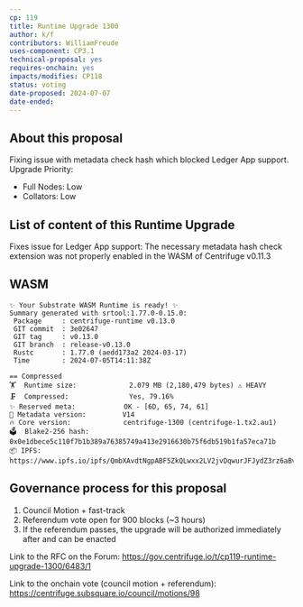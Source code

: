 ```yaml
---
cp: 119
title: Runtime Upgrade 1300
author: k/f
contributors: WilliamFreude 
uses-component: CP3.1
technical-proposal: yes
requires-onchain: yes
impacts/modifies: CP118
status: voting
date-proposed: 2024-07-07
date-ended:
---
```


## About this proposal

Fixing issue with metadata check hash which blocked Ledger App support.
Upgrade Priority:
- Full Nodes: Low
- Collators: Low
  
## List of content of this Runtime Upgrade

Fixes issue for Ledger App support: The necessary metadata hash check extension was not properly enabled in the WASM of Centrifuge v0.11.3

## WASM

```
✨ Your Substrate WASM Runtime is ready! ✨
Summary generated with srtool:1.77.0-0.15.0:
 Package     : centrifuge-runtime v0.13.0
 GIT commit  : 3e02647
 GIT tag     : v0.13.0
 GIT branch  : release-v0.13.0
 Rustc       : 1.77.0 (aedd173a2 2024-03-17)
 Time        : 2024-07-05T14:11:38Z

== Compressed
🏋️  Runtime size:             2.079 MB (2,180,479 bytes) ⚠️ HEAVY
🗜  Compressed:               Yes, 79.16%
✨ Reserved meta:            OK - [6D, 65, 74, 61]
🎁 Metadata version:         V14
🔥 Core version:             centrifuge-1300 (centrifuge-1.tx2.au1)
🗳️  Blake2-256 hash:          0x0e1dbece5c110f7b1b389a76385749a413e2916630b75f6db519b1fa57eca71b
📦 IPFS:                     https://www.ipfs.io/ipfs/QmbXAvdtNgpABF5ZkQLwxx2LV2jvDqwurJFJydZ3rz6aBv
```
## Governance process for this proposal

1. Council Motion + fast-track 
2. Referendum vote open for 900 blocks (~3 hours)
3. If the referendum passes, the upgrade will be authorized immediately after and can be enacted


Link to the RFC on the Forum: https://gov.centrifuge.io/t/cp119-runtime-upgrade-1300/6483/1

Link to the onchain vote (council motion + referendum): https://centrifuge.subsquare.io/council/motions/98

